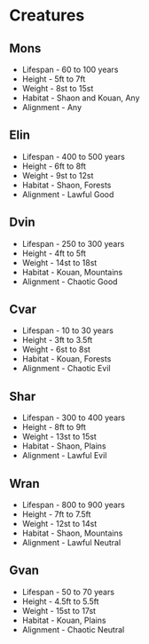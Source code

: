 # Creatures

## Mons

- Lifespan - 60 to 100 years
- Height - 5ft to 7ft
- Weight - 8st to 15st
- Habitat - Shaon and Kouan, Any
- Alignment - Any

## Elin

- Lifespan - 400 to 500 years
- Height - 6ft to 8ft
- Weight - 9st to 12st
- Habitat - Shaon, Forests
- Alignment - Lawful Good

## Dvin

- Lifespan - 250 to 300 years
- Height - 4ft to 5ft
- Weight - 14st to 18st
- Habitat - Kouan, Mountains
- Alignment - Chaotic Good

## Cvar

- Lifespan - 10 to 30 years
- Height - 3ft to 3.5ft
- Weight - 6st to 8st
- Habitat - Kouan, Forests
- Alignment - Chaotic Evil

## Shar

- Lifespan - 300 to 400 years
- Height - 8ft to 9ft
- Weight - 13st to 15st
- Habitat - Shaon, Plains
- Alignment - Lawful Evil

## Wran

- Lifespan - 800 to 900 years
- Height - 7ft to 7.5ft
- Weight - 12st to 14st
- Habitat - Shaon, Mountains
- Alignment - Lawful Neutral

## Gvan

- Lifespan - 50 to 70 years
- Height - 4.5ft to 5.5ft
- Weight - 15st to 17st
- Habitat - Kouan, Plains
- Alignment - Chaotic Neutral
